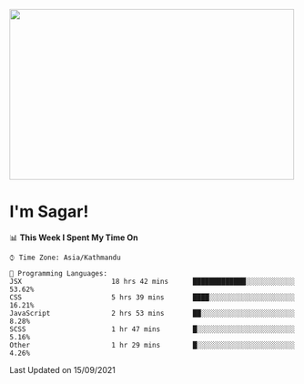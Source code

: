 
<img src="https://media.giphy.com/media/3ornk57KwDXf81rjWM/giphy.gif" width="500" height="300" frameBorder="0" class="giphy-embed" allowFullScreen></img>

#   I'm Sagar!

<!--START_SECTION:waka-->
📊 **This Week I Spent My Time On** 

```text
⌚︎ Time Zone: Asia/Kathmandu

💬 Programming Languages: 
JSX                      18 hrs 42 mins      █████████████░░░░░░░░░░░░   53.62% 
CSS                      5 hrs 39 mins       ████░░░░░░░░░░░░░░░░░░░░░   16.21% 
JavaScript               2 hrs 53 mins       ██░░░░░░░░░░░░░░░░░░░░░░░   8.28% 
SCSS                     1 hr 47 mins        █░░░░░░░░░░░░░░░░░░░░░░░░   5.16% 
Other                    1 hr 29 mins        █░░░░░░░░░░░░░░░░░░░░░░░░   4.26%

```


 Last Updated on 15/09/2021
<!--END_SECTION:waka-->
